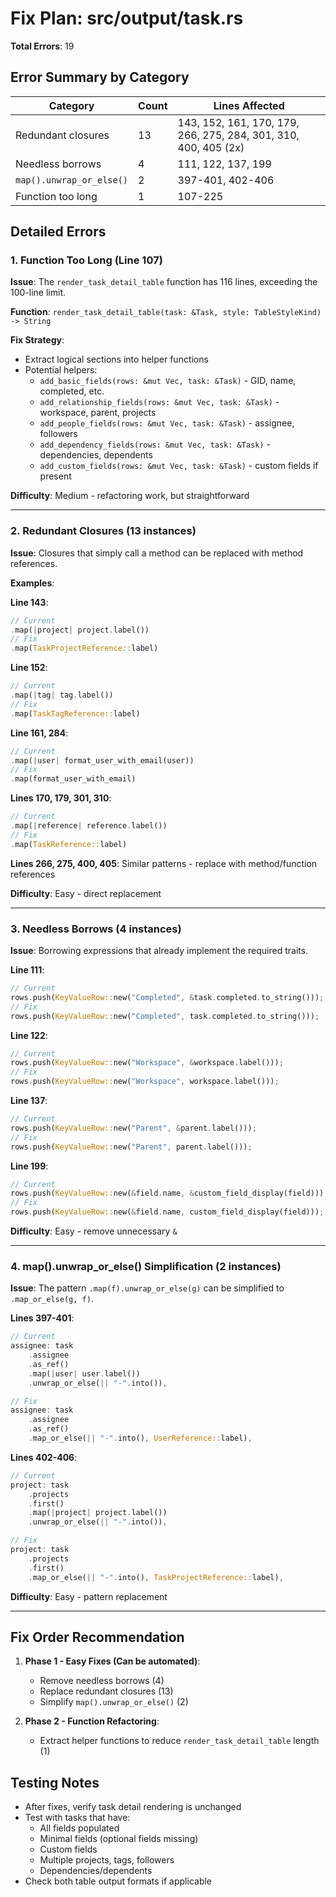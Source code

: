# Fix Plan: src/output/task.rs

**Total Errors**: 19

## Error Summary by Category

| Category | Count | Lines Affected |
|----------|-------|----------------|
| Redundant closures | 13 | 143, 152, 161, 170, 179, 266, 275, 284, 301, 310, 400, 405 (2x) |
| Needless borrows | 4 | 111, 122, 137, 199 |
| `map().unwrap_or_else()` | 2 | 397-401, 402-406 |
| Function too long | 1 | 107-225 |

## Detailed Errors

### 1. Function Too Long (Line 107)

**Issue**: The `render_task_detail_table` function has 116 lines, exceeding the 100-line limit.

**Function**: `render_task_detail_table(task: &Task, style: TableStyleKind) -> String`

**Fix Strategy**:
- Extract logical sections into helper functions
- Potential helpers:
  - `add_basic_fields(rows: &mut Vec, task: &Task)` - GID, name, completed, etc.
  - `add_relationship_fields(rows: &mut Vec, task: &Task)` - workspace, parent, projects
  - `add_people_fields(rows: &mut Vec, task: &Task)` - assignee, followers
  - `add_dependency_fields(rows: &mut Vec, task: &Task)` - dependencies, dependents
  - `add_custom_fields(rows: &mut Vec, task: &Task)` - custom fields if present

**Difficulty**: Medium - refactoring work, but straightforward

---

### 2. Redundant Closures (13 instances)

**Issue**: Closures that simply call a method can be replaced with method references.

**Examples**:

**Line 143**:
```rust
// Current
.map(|project| project.label())
// Fix
.map(TaskProjectReference::label)
```

**Line 152**:
```rust
// Current
.map(|tag| tag.label())
// Fix
.map(TaskTagReference::label)
```

**Line 161, 284**:
```rust
// Current
.map(|user| format_user_with_email(user))
// Fix
.map(format_user_with_email)
```

**Lines 170, 179, 301, 310**:
```rust
// Current
.map(|reference| reference.label())
// Fix
.map(TaskReference::label)
```

**Lines 266, 275, 400, 405**:
Similar patterns - replace with method/function references

**Difficulty**: Easy - direct replacement

---

### 3. Needless Borrows (4 instances)

**Issue**: Borrowing expressions that already implement the required traits.

**Line 111**:
```rust
// Current
rows.push(KeyValueRow::new("Completed", &task.completed.to_string()));
// Fix
rows.push(KeyValueRow::new("Completed", task.completed.to_string()));
```

**Line 122**:
```rust
// Current
rows.push(KeyValueRow::new("Workspace", &workspace.label()));
// Fix
rows.push(KeyValueRow::new("Workspace", workspace.label()));
```

**Line 137**:
```rust
// Current
rows.push(KeyValueRow::new("Parent", &parent.label()));
// Fix
rows.push(KeyValueRow::new("Parent", parent.label()));
```

**Line 199**:
```rust
// Current
rows.push(KeyValueRow::new(&field.name, &custom_field_display(field)));
// Fix
rows.push(KeyValueRow::new(&field.name, custom_field_display(field)));
```

**Difficulty**: Easy - remove unnecessary `&`

---

### 4. map().unwrap_or_else() Simplification (2 instances)

**Issue**: The pattern `.map(f).unwrap_or_else(g)` can be simplified to `.map_or_else(g, f)`.

**Lines 397-401**:
```rust
// Current
assignee: task
    .assignee
    .as_ref()
    .map(|user| user.label())
    .unwrap_or_else(|| "-".into()),

// Fix
assignee: task
    .assignee
    .as_ref()
    .map_or_else(|| "-".into(), UserReference::label),
```

**Lines 402-406**:
```rust
// Current
project: task
    .projects
    .first()
    .map(|project| project.label())
    .unwrap_or_else(|| "-".into()),

// Fix
project: task
    .projects
    .first()
    .map_or_else(|| "-".into(), TaskProjectReference::label),
```

**Difficulty**: Easy - pattern replacement

---

## Fix Order Recommendation

1. **Phase 1 - Easy Fixes (Can be automated)**:
   - Remove needless borrows (4)
   - Replace redundant closures (13)
   - Simplify `map().unwrap_or_else()` (2)

2. **Phase 2 - Function Refactoring**:
   - Extract helper functions to reduce `render_task_detail_table` length (1)

## Testing Notes

- After fixes, verify task detail rendering is unchanged
- Test with tasks that have:
  - All fields populated
  - Minimal fields (optional fields missing)
  - Custom fields
  - Multiple projects, tags, followers
  - Dependencies/dependents
- Check both table output formats if applicable
